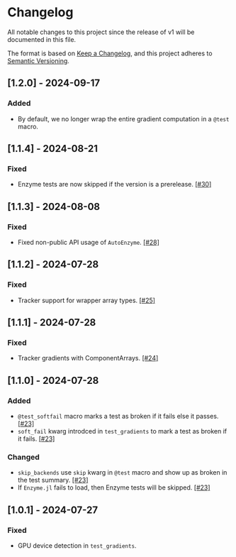 # Changelog

All notable changes to this project since the release of v1 will be documented in this file.

The format is based on [Keep a Changelog](https://keepachangelog.com/en/1.1.0/),
and this project adheres to [Semantic Versioning](https://semver.org/spec/v2.0.0.html).

## [1.2.0] - 2024-09-17

### Added

  - By default, we no longer wrap the entire gradient computation in a `@test` macro.

## [1.1.4] - 2024-08-21

### Fixed

  - Enzyme tests are now skipped if the version is a prerelease. [\[#30\]](https://github.com/LuxDL/LuxTestUtils.jl/pull/30)

## [1.1.3] - 2024-08-08

### Fixed

  - Fixed non-public API usage of `AutoEnzyme`. [\[#28\]](https://github.com/LuxDL/LuxTestUtils.jl/pull/26)

## [1.1.2] - 2024-07-28

### Fixed

  - Tracker support for wrapper array types. [\[#25\]](https://github.com/LuxDL/LuxTestUtils.jl/pull/25)

## [1.1.1] - 2024-07-28

### Fixed

  - Tracker gradients with ComponentArrays.
    [\[#24\]](https://github.com/LuxDL/LuxTestUtils.jl/pull/24)

## [1.1.0] - 2024-07-28

### Added

  - `@test_softfail` macro marks a test as broken if it fails else it passes.
    [\[#23\]](https://github.com/LuxDL/LuxTestUtils.jl/pull/23)
  - `soft_fail` kwarg introdced in `test_gradients` to mark a test as broken if it
    fails. [\[#23\]](https://github.com/LuxDL/LuxTestUtils.jl/pull/23)

### Changed

  - `skip_backends` use `skip` kwarg in `@test` macro and show up as broken in the test
    summary. [\[#23\]](https://github.com/LuxDL/LuxTestUtils.jl/pull/23)
  - If `Enzyme.jl` fails to load, then Enzyme tests will be skipped.
    [\[#23\]](https://github.com/LuxDL/LuxTestUtils.jl/pull/23)

## [1.0.1] - 2024-07-27

### Fixed

  - GPU device detection in `test_gradients`.
